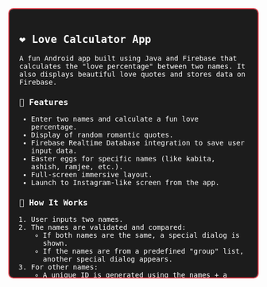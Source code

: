 <div style="max-height: 500px; overflow-y: auto; background-color: #1c1c1c; color: white; padding: 20px; border-radius: 10px; font-family: monospace; border: 2px solid #e63946;">
  <h2>❤️ Love Calculator App</h2>
  <p>A fun Android app built using Java and Firebase that calculates the "love percentage" between two names. It also displays beautiful love quotes and stores data on Firebase.</p>

<h3>🌟 Features</h3>
  <ul>
    <li>Enter two names and calculate a fun love percentage.</li>
    <li>Display of random romantic quotes.</li>
    <li>Firebase Realtime Database integration to save user input data.</li>
    <li>Easter eggs for specific names (like kabita, ashish, ramjee, etc.).</li>
    <li>Full-screen immersive layout.</li>
    <li>Launch to Instagram-like screen from the app.</li>
  </ul>

<h3>🧠 How It Works</h3>
  <ol>
    <li>User inputs two names.</li>
    <li>The names are validated and compared:
      <ul>
        <li>If both names are the same, a special dialog is shown.</li>
        <li>If the names are from a predefined "group" list, another special dialog appears.</li>
      </ul>
    </li>
    <li>For other names:
      <ul>
        <li>A unique ID is generated using the names + a random number.</li>
        <li>ASCII sum of combined names is calculated.</li>
        <li>Percentage is derived from the ASCII value logic.</li>
      </ul>
    </li>
    <li>Result is displayed with an engaging dialog.</li>
    <li>Data is saved in Firebase under <code>love/{uniqueId}</code>.</li>
  </ol>

<h3>🛠 Tech Stack</h3>
  <ul>
    <li>Java</li>
    <li>Android SDK</li>
    <li>Firebase Realtime Database</li>
    <li>XML for UI design</li>
  </ul>

<h3>📦 Project Structure</h3>
  <pre><code>
com.mylove.bytemechanic/
│
├── MainActivity.java         # Main logic for UI and love calculation
├── Instagram.java            # Instagram-like activity (can be customized)
├── Dialog.java               # Custom dialog for results
├── res/
│   ├── layout/
│   │   └── activity_main.xml # UI layout
│   └── drawable/             # Image assets
├── AndroidManifest.xml
  </code></pre>

<h3>🔐 Permissions</h3>
  <p>Make sure to add any required permissions in <code>AndroidManifest.xml</code> if needed (e.g., internet access for Firebase):</p>
  <pre><code>&lt;uses-permission android:name="android.permission.INTERNET"/&gt;</code></pre>

<h3>🚀 Getting Started</h3>
  <ol>
    <li>Clone this repository.</li>
    <li>Open in Android Studio.</li>
    <li>Set up your Firebase project and link your app.</li>
    <li>Run on your Android device or emulator.</li>
  </ol>

<h3>📋 License</h3>
  <p>This project is made for educational and fun purposes. You can customize and use it freely!</p>

  <hr>
  <p style="text-align:center;">Made with ❤️ by <strong>[Ramjee Prasad]</strong></p>
</div>
